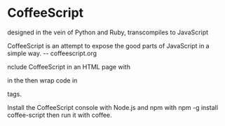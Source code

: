 CoffeeScript
======

designed in the vein of Python and Ruby, transcompiles to JavaScript

CoffeeScript is an attempt to expose the good parts of JavaScript in a simple way. -- coffeescript.org


nclude CoffeeScript in an HTML page with 

<script src="https://rawgithub.com/jashkenas/coffee-script/master/extras/coffee-script.js"></script> 

in the <head> then wrap code in 

<script type="text/coffeescript"></script> 

tags.

Install the CoffeeScript console with Node.js and npm with npm -g install coffee-script then run it with coffee.
